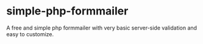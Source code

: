 simple-php-formmailer
=====================

A free and simple php formmailer with very basic server-side validation and easy to customize.
